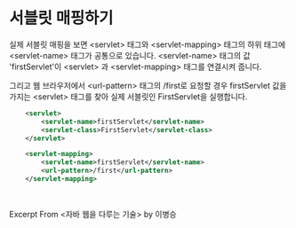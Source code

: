 # 서블릿 매핑하기

실제 서블릿 매핑을 보면 \<servlet\> 태그와 \<servlet-mapping\> 태그의 하위 태그에 \<servlet-name\> 태그가 공통으로 있습니다. \<servlet-name\> 태그의 값 'firstServlet'이 \<servlet\> 과 \<servlet-mapping\> 태그를 연결시켜 줍니다.

그리고 웹 브라우저에서 \<url-pattern\> 태그의 /first로 요청할 경우 firstServlet 값을 가지는 \<servlet\> 태그를 찾아 실제 서블릿인 FirstServlet을 실행합니다.

```xml
    <servlet>
        <servlet-name>firstServlet</servlet-name>
        <servlet-class>FirstServlet</servlet-class>
    </servlet>

    <servlet-mapping>
        <servlet-name>firstServlet</servlet-name>
        <url-pattern>/first</url-pattern>
    </servlet-mapping>
```

&nbsp;

Excerpt From <자바 웹을 다루는 기술> by 이병승
